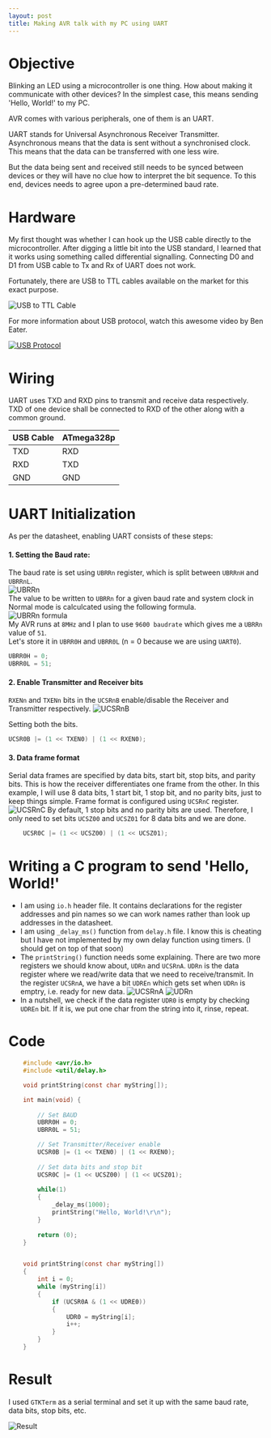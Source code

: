 ```yaml
---
layout: post
title: Making AVR talk with my PC using UART 
---
```


# Objective
Blinking an LED using a microcontroller is one thing. How about making it communicate with
other devices? In the simplest case, this means sending 'Hello, World!' to my PC.

AVR comes with various peripherals, one of them is an UART.

UART stands for Universal Asynchronous Receiver Transmitter. Asynchronous means that the data is sent without a synchronised clock. This means that the data can be transferred with one less wire.

But the data being sent and received still needs to be synced between devices or they will have no clue how to interpret the bit sequence. To this end, devices needs to agree upon a pre-determined baud rate.


# Hardware 
My first thought was whether I can hook up the USB cable directly to the microcontroller. After digging a little bit into the USB standard, I learned that it works using something called differential signalling. Connecting D0 and D1 from USB cable to Tx and Rx of UART does not work.

Fortunately, there are USB to TTL cables available on the market for this exact purpose.  

![USB to TTL Cable](https://cdn-shop.adafruit.com/970x728/954-02.jpg)

For more information about USB protocol, watch this awesome video by Ben Eater.  

[![USB Protocol](https://img.youtube.com/vi/wdgULBpRoXk/0.jpg)](https://www.youtube.com/watch?v=wdgULBpRoXk)


# Wiring
UART uses TXD and RXD pins to transmit and receive data respectively. TXD of one device shall be connected to RXD of the other along with a common ground.

|USB Cable | ATmega328p |
|------|------|
|TXD | RXD |
|RXD | TXD |
|GND | GND |


# UART Initialization 

As per the datasheet, enabling UART consists of these steps:
#### 1. Setting the Baud rate:  
The baud rate is set using `UBRRn` register, which is split between `UBRRnH` and `UBRRnL`.  
![UBRRn](/assets/img/UBRRn.png)  
The value to be written to `UBRRn` for a given baud rate and system clock in Normal mode is calculcated using the following formula.  
![UBRRn formula](/assets/img/UBRRn_formula.png)  
My AVR runs at `8MHz` and I plan to use `9600 baudrate` which gives me a `UBRRn` value of `51`.  
Let's store it in `UBRR0H` and `UBRR0L` (n = 0 because we are using `UART0`).   
```c
UBRR0H = 0;
UBRR0L = 51;
```

#### 2. Enable Transmitter and Receiver bits  
`RXENn` and `TXENn` bits in the `UCSRnB` enable/disable the Receiver and Transmitter respectively.
![UCSRnB](/assets/img/UCSRnB.png)

Setting both the bits.
```c
UCSR0B |= (1 << TXEN0) | (1 << RXEN0);
```

#### 3. Data frame format 
Serial data frames are specified by data bits, start bit, stop bits, and parity bits. This is how the receiver differentiates one frame from the other.
In this example, I will use 8 data bits, 1 start bit, 1 stop bit, and no parity bits, just to keep things simple.
Frame format is configured using `UCSRnC` register.
![UCSRnC](/assets/img/UCSRnC.png)
By default, 1 stop bits and no parity bits are used. Therefore, I only need to set bits `UCSZ00` and `UCSZ01` for 8 data bits and we are done.
```c
    UCSR0C |= (1 << UCSZ00) | (1 << UCSZ01);
```  
  

# Writing a C program to send 'Hello, World!' 
* I am using `io.h` header file. It contains declarations for the register addresses and pin names so we can work names rather than look up addresses in the datasheet.
* I am using `_delay_ms()` function from `delay.h` file. I know this is cheating but I have not implemented by my own delay function using timers. (I should get on top of that soon)
* The `printString()` function needs some explaining.
There are two more registers we should know about, `UDRn` and `UCSRnA`. `UDRn` is the data register where we read/write data that we need to receive/transmit.
In the register `UCSRnA`, we have a bit `UDREn` which gets set when `UDRn` is emptry, i.e. ready for new data.
![UCSRnA](/assets/img/UCSRnA.png)
![UDRn](/assets/img/UDRn.png)
* In a nutshell, we check if the data register `UDR0` is empty by checking `UDREn` bit. If it is, we put one char from the string into it, rinse, repeat.


# Code

```c
    #include <avr/io.h>
    #include <util/delay.h>

    void printString(const char myString[]);

    int main(void) {
        
        // Set BAUD
        UBRR0H = 0;
        UBRR0L = 51;

        // Set Transmitter/Receiver enable
        UCSR0B |= (1 << TXEN0) | (1 << RXEN0);
        
        // Set data bits and stop bit
        UCSR0C |= (1 << UCSZ00) | (1 << UCSZ01);
            
        while(1)
        {
            _delay_ms(1000);
            printString("Hello, World!\r\n");
        }
        
        return (0);
    }


    void printString(const char myString[])
    {
        int i = 0;
        while (myString[i])
        {
            if (UCSR0A & (1 << UDRE0))
            {
                UDR0 = myString[i];
                i++;
            }
        }
    }
```


# Result
I used `GTKTerm` as a serial terminal and set it up with the same baud rate, data bits, stop bits, etc.

![Result](/assets/img/hello_world.png)